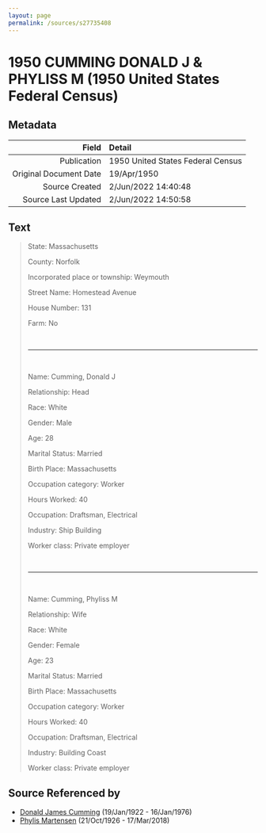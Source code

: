 ```yaml
---
layout: page
permalink: /sources/s27735408
---
```


# 1950 CUMMING DONALD J & PHYLISS M (1950 United States Federal Census)

## Metadata
Field | Detail
---:|:---
Publication | 1950 United States Federal Census
Original Document Date | 19/Apr/1950
Source Created | 2/Jun/2022 14:40:48
Source Last Updated | 2/Jun/2022 14:50:58

## Text

> State: Massachusetts
>
> County: Norfolk
>
> Incorporated place or township: Weymouth
>
> Street Name: Homestead Avenue
>
> House Number: 131
>
> Farm: No
>
> <br/>
>
> ---
>
> <br/>
>
> Name: Cumming, Donald J
>
> Relationship: Head
>
> Race: White
>
> Gender: Male
>
> Age: 28
>
> Marital Status: Married
>
> Birth Place: Massachusetts
>
> Occupation category: Worker
>
> Hours Worked: 40
>
> Occupation: Draftsman, Electrical
>
> Industry: Ship Building
>
> Worker class: Private employer
>
> <br/>
>
> ---
>
> <br/>
>
> Name: Cumming, Phyliss M
>
> Relationship: Wife
>
> Race: White
>
> Gender: Female
>
> Age: 23
>
> Marital Status: Married
>
> Birth Place: Massachusetts
>
> Occupation category: Worker
>
> Hours Worked: 40
>
> Occupation: Draftsman, Electrical
>
> Industry: Building Coast
>
> Worker class: Private employer
>

## Source Referenced by

* [Donald James Cumming](../people/@42110198@-donald-james-cumming-b1922-1-19-d1976-1-16.md) (19/Jan/1922 - 16/Jan/1976)
* [Phylis Martensen](../people/@56344636@-phylis-martensen-b1926-10-21-d2018-3-17.md) (21/Oct/1926 - 17/Mar/2018)
